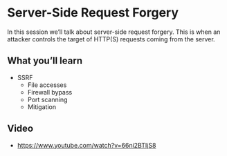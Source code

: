 # Server-Side Request Forgery

In this session we’ll talk about server-side request forgery. This is when an attacker controls the target of HTTP(S) requests coming from the server.

## What you’ll learn

  * SSRF 
    * File accesses
    * Firewall bypass
    * Port scanning
    * Mitigation



## Video

 
* https://www.youtube.com/watch?v=66ni2BTIjS8
